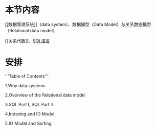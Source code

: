 # 本节内容

[[数据管理系统]]（data system）、数据模型（Data Model）与关系数据模型（Relational data model）

[[关系代数]]、[SQL语言](https://www.w3school.com.cn/sql/sql_syntax.asp)

# 安排 

'''Table of Contents'''
 
 1.Why data systems
 
 2.Overview of the Relational data model
 
 3.SQL Part I, SQL Part II 
 
 4.Indexing and IO Model
 
 5.IO Model and Sorting

